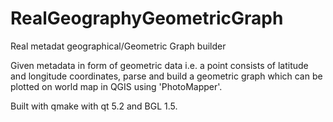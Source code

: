 # RealGeographyGeometricGraph

Real metadat geographical/Geometric Graph builder

Given metadata in form of geometric data i.e. a point consists of latitude and longitude coordinates, parse and build a geometric graph which can be plotted on world map in QGIS using 'PhotoMapper'.

Built with qmake with qt 5.2 and BGL 1.5. 

